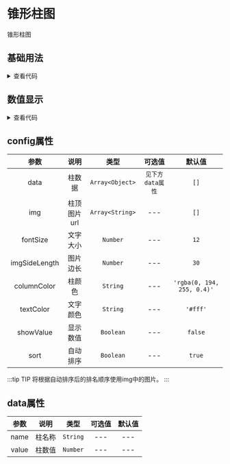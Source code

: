 <!-- 加载 demo 组件 start -->
<script setup>
import demo1 from './demo1.vue'
import demo2 from './demo2.vue'
</script>
<!-- 加载 demo 组件 end -->

<!-- 正文开始 -->

# 锥形柱图

锥形柱图

## 基础用法
<ClientOnly>
  <demo1 />
</ClientOnly>
<details>
<summary>查看代码</summary>

<<< @/Other/ConicalColumnChart/demo1.vue

</details>

## 数值显示
<ClientOnly>
  <demo2 />
</ClientOnly>
<details>
<summary>查看代码</summary>

<<< @/Other/ConicalColumnChart/demo2.vue

</details>

## config属性
参数 | 说明 | 类型 | 可选值 | 默认值
:-: | :-: | :-: | :-: | :-:
data |	柱数据 |	`Array<Object>` |	`见下方data属性` |	`[]`
img |	柱顶图片url |	`Array<String>` |	--- |	`[]`
fontSize |	文字大小 |	`Number` |	--- |	`12`
imgSideLength |	图片边长 |	`Number` |	--- |	`30`
columnColor |	柱颜色 |	`String` |	--- |	`'rgba(0, 194, 255, 0.4)'`
textColor |	文字颜色 |	`String` |	--- |	`'#fff'`
showValue |	显示数值 |	`Boolean` |	--- |	`false`
sort<Badge type="tip" text="1.4.2" /> |	自动排序 |	`Boolean` |	--- |	`true`

:::tip TIP
将根据自动排序后的排名顺序使用img中的图片。
:::

## data属性
参数 | 说明 | 类型 | 可选值 | 默认值
:-: | :-: | :-: | :-: | :-:
name |	柱名称 |	`String` |	--- |	---
value |	柱数值 |	`Number` |	---	| ---

